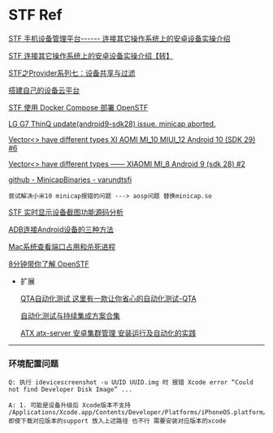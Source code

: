 # STF Ref

[STF 手机设备管理平台------ 连接其它操作系统上的安卓设备实操介绍](https://blog.csdn.net/xl_lx/article/details/79445862)

[STF 连接其它操作系统上的安卓设备实操介绍【转】](https://www.cnblogs.com/yinzhuoqun/p/10862685.html)

[STF之Provider系列七：设备共享与过滤](https://www.jianshu.com/p/36c1dce838f0)

[搭建自己的设备云平台](https://zhuanlan.zhihu.com/p/83858748)





[STF 使用 Docker Compose 部署 OpenSTF](https://testerhome.com/topics/17233)



[LG G7 ThinQ update(android9-sdk28) issue. minicap aborted.](https://github.com/openstf/minicap/issues/169)

[Vector<> have different types XI AOMI MI_10 MIUI_12 Android 10 (SDK 29) #6](https://github.com/DeviceFarmer/minicap/issues/6)

[Vector<> have different types —— XIAOMI MI_8 Android 9 (sdk 28) #2](https://github.com/DeviceFarmer/minicap/issues/2)



[github - MinicapBinaries - varundtsfi](https://github.com/varundtsfi)

``` text
尝试解决小米10 minicap报错的问题 ---> aosp问题 替换minicap.so
```





[STF 实时显示设备截图功能源码分析](https://testerhome.com/topics/8851)





[ADB连接Android设备的三种方法](https://blog.csdn.net/c1063891514/article/details/79039384)

[Mac系统查看端口占用和杀死进程](https://blog.csdn.net/ch717828/article/details/46663595)



[8分钟带你了解 OpenSTF](https://segmentfault.com/a/1190000023580853)



* 扩展

  [QTA自动化测试 这里有一款让你省心的自动化测试-QTA](https://testerhome.com/articles/17777)

  [自动化测试与持续集成方案合集](https://testerhome.com/wiki/automationscheme)

  [ATX atx-server 安卓集群管理 安装运行及自动化的实践](https://testerhome.com/topics/11588)



---



### 环境配置问题

``` text
Q: 执行 idevicescreenshot -u UUID UUID.img 时 报错 Xcode error “Could not find Developer Disk Image” ...

A: 1. 可能是设备升级后 Xcode版本不支持
/Applications/Xcode.app/Contents/Developer/Platforms/iPhoneOS.platform/DeviceSupport  
即使下载对应版本的support 放入上述路径 也不行 需要安装对应版本的xcode
```




